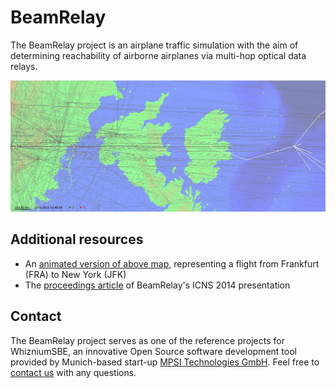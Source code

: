 # BeamRelay

The BeamRelay project is an airplane traffic simulation with the aim of determining reachability of airborne airplanes via multi-hop optical data relays.

![](_exp/conmap.jpg)

## Additional resources

- An [animated version of above map](https://old.mpsitech.com/conmap/mapLH400/conmap.xml), representing a flight from Frankfurt (FRA) to New York (JFK)
- The [proceedings article](https://content.mpsitech.cloud/Global_coverage_free_space.pdf) of BeamRelay's ICNS 2014 presentation

## Contact

The BeamRelay project serves as one of the reference projects for WhizniumSBE, an innovative Open Source software development tool provided by Munich-based start-up [MPSI Technologies GmbH](https://www.mpsitech.com). Feel free to [contact us](mailto:contact@mpsitech.com) with any questions.
